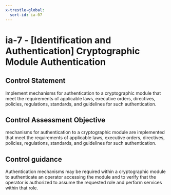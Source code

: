 ```yaml
---
x-trestle-global:
  sort-id: ia-07
---
```


# ia-7 - \[Identification and Authentication\] Cryptographic Module Authentication

## Control Statement

Implement mechanisms for authentication to a cryptographic module that meet the requirements of applicable laws, executive orders, directives, policies, regulations, standards, and guidelines for such authentication.

## Control Assessment Objective

mechanisms for authentication to a cryptographic module are implemented that meet the requirements of applicable laws, executive orders, directives, policies, regulations, standards, and guidelines for such authentication.

## Control guidance

Authentication mechanisms may be required within a cryptographic module to authenticate an operator accessing the module and to verify that the operator is authorized to assume the requested role and perform services within that role.
